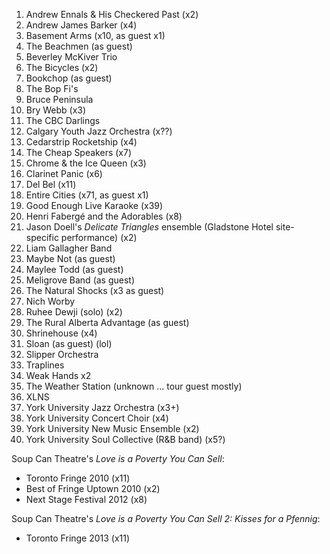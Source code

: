 1. Andrew Ennals & His Checkered Past (x2)
1. Andrew James Barker (x4)
1. Basement Arms (x10, as guest x1)
1. The Beachmen (as guest)
1. Beverley McKiver Trio
1. The Bicycles (x2)
1. Bookchop (as guest)
1. The Bop Fi's
1. Bruce Peninsula
1. Bry Webb (x3)
1. The CBC Darlings
1. Calgary Youth Jazz Orchestra (x??)
1. Cedarstrip Rocketship (x4)
1. The Cheap Speakers (x7)
1. Chrome & the Ice Queen (x3)
1. Clarinet Panic (x6)
1. Del Bel (x11)
1. Entire Cities (x71, as guest x1)
1. Good Enough Live Karaoke (x39)
1. Henri Fabergé and the Adorables (x8)
1. Jason Doell's _Delicate Triangles_ ensemble (Gladstone Hotel site-specific performance) (x2)
1. Liam Gallagher Band
1. Maybe Not (as guest)
1. Maylee Todd (as guest)
1. Meligrove Band (as guest)
1. The Natural Shocks (x3 as guest)
1. Nich Worby
1. Ruhee Dewji (solo) (x2)
1. The Rural Alberta Advantage (as guest)
1. Shrinehouse (x4)
1. Sloan (as guest) (lol)
1. Slipper Orchestra
1. Traplines
1. Weak Hands x2
1. The Weather Station (unknown ... tour guest mostly)
1. XLNS
1. York University Jazz Orchestra (x3+)
1. York University Concert Choir (x4)
1. York University New Music Ensemble (x2)
1. York University Soul Collective (R&B band) (x5?)

Soup Can Theatre's _Love is a Poverty You Can Sell_:
* Toronto Fringe 2010 (x11)
* Best of Fringe Uptown 2010 (x2)
* Next Stage Festival 2012 (x8)

Soup Can Theatre's _Love is a Poverty You Can Sell 2: Kisses for a Pfennig_:
* Toronto Fringe 2013 (x11)
